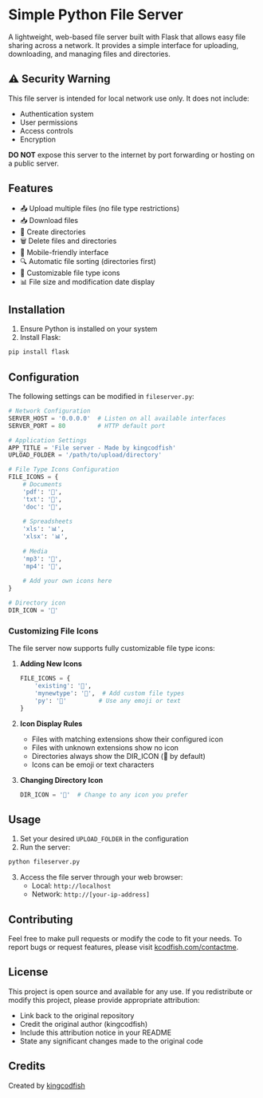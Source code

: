 # Simple Python File Server

A lightweight, web-based file server built with Flask that allows easy file sharing across a network. It provides a simple interface for uploading, downloading, and managing files and directories.

## ⚠️ Security Warning

This file server is intended for local network use only. It does not include:
- Authentication system
- User permissions
- Access controls
- Encryption

**DO NOT** expose this server to the internet by port forwarding or hosting on a public server.

## Features

- 📤 Upload multiple files (no file type restrictions)
- 📥 Download files
- 📁 Create directories
- 🗑️ Delete files and directories
- 📱 Mobile-friendly interface
- 🔍 Automatic file sorting (directories first)
- 🎨 Customizable file type icons
- 📊 File size and modification date display

## Installation

1. Ensure Python is installed on your system
2. Install Flask:
```bash
pip install flask
```

## Configuration

The following settings can be modified in `fileserver.py`:

```python
# Network Configuration
SERVER_HOST = '0.0.0.0'  # Listen on all available interfaces
SERVER_PORT = 80         # HTTP default port

# Application Settings
APP_TITLE = 'File server - Made by kingcodfish'
UPLOAD_FOLDER = '/path/to/upload/directory'

# File Type Icons Configuration
FILE_ICONS = {
    # Documents
    'pdf': '📄',
    'txt': '📝',
    'doc': '📄',
    
    # Spreadsheets
    'xls': '📊',
    'xlsx': '📊',
    
    # Media
    'mp3': '🎵',
    'mp4': '🎥',
    
    # Add your own icons here
}

# Directory icon
DIR_ICON = '📁'
```

### Customizing File Icons

The file server now supports fully customizable file type icons:

1. **Adding New Icons**
   ```python
   FILE_ICONS = {
       'existing': '📄',
       'mynewtype': '🔮',  # Add custom file types
       'py': '🐍'         # Use any emoji or text
   }
   ```

2. **Icon Display Rules**
   - Files with matching extensions show their configured icon
   - Files with unknown extensions show no icon
   - Directories always show the DIR_ICON (📁 by default)
   - Icons can be emoji or text characters

3. **Changing Directory Icon**
   ```python
   DIR_ICON = '📂'  # Change to any icon you prefer
   ```

## Usage

1. Set your desired `UPLOAD_FOLDER` in the configuration
2. Run the server:
```bash
python fileserver.py
```
3. Access the file server through your web browser:
   - Local: `http://localhost`
   - Network: `http://[your-ip-address]`

## Contributing

Feel free to make pull requests or modify the code to fit your needs. To report bugs or request features, please visit [kcodfish.com/contactme](https://kcodfish.com/contactme).

## License

This project is open source and available for any use. If you redistribute or modify this project, please provide appropriate attribution:

- Link back to the original repository
- Credit the original author (kingcodfish)
- Include this attribution notice in your README
- State any significant changes made to the original code

## Credits

Created by [kingcodfish](https://kcodfish.com)
